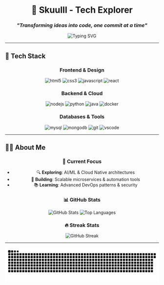 <div align="center">

# 🚀 **SkuuIll - Tech Explorer**  
### *"Transforming ideas into code, one commit at a time"*

<img src="https://readme-typing-svg.herokuapp.com?font=Fira+Code&size=30&duration=3000&pause=1000&color=36BCF7&center=true&vCenter=true&width=600&lines=¡Bienvenido+a+mi+espacio!;Desarrollando+el+futuro+con+tecnología;Código+limpio+y+eficiente;¡Gracias+por+visitar!" alt="Typing SVG" />

</div>

---

## 🌟 **Tech Stack**

<div align="center">

### **Frontend & Design**
<img src="https://cdn.jsdelivr.net/gh/devicons/devicon/icons/html5/html5-original.svg" height="40" alt="html5"/>
<img src="https://cdn.jsdelivr.net/gh/devicons/devicon/icons/css3/css3-original.svg" height="40" alt="css3"/>
<img src="https://cdn.jsdelivr.net/gh/devicons/devicon/icons/javascript/javascript-original.svg" height="40" alt="javascript"/>
<img src="https://cdn.jsdelivr.net/gh/devicons/devicon/icons/react/react-original.svg" height="40" alt="react"/>

### **Backend & Cloud**
<img src="https://cdn.jsdelivr.net/gh/devicons/devicon/icons/nodejs/nodejs-original.svg" height="40" alt="nodejs"/>
<img src="https://cdn.jsdelivr.net/gh/devicons/devicon/icons/python/python-original.svg" height="40" alt="python"/>
<img src="https://cdn.jsdelivr.net/gh/devicons/devicon/icons/java/java-original.svg" height="40" alt="java"/>
<img src="https://cdn.jsdelivr.net/gh/devicons/devicon/icons/docker/docker-original.svg" height="40" alt="docker"/>

### **Databases & Tools**
<img src="https://cdn.jsdelivr.net/gh/devicons/devicon/icons/mysql/mysql-original.svg" height="40" alt="mysql"/>
<img src="https://cdn.jsdelivr.net/gh/devicons/devicon/icons/mongodb/mongodb-original.svg" height="40" alt="mongodb"/>
<img src="https://cdn.jsdelivr.net/gh/devicons/devicon/icons/git/git-original.svg" height="40" alt="git"/>
<img src="https://cdn.jsdelivr.net/gh/devicons/devicon/icons/vscode/vscode-original.svg" height="40" alt="vscode"/>

</div>

---

## 👨‍💻 **About Me**

<div align="center">

### **🎯 Current Focus**
- 🔍 **Exploring**: AI/ML & Cloud Native architectures
- 🚀 **Building**: Scalable microservices & automation tools
- 📚 **Learning**: Advanced DevOps patterns & security

### **📊 GitHub Stats**

<div align="center">
  <img src="https://github-readme-stats.vercel.app/api?username=SkuuIll&hide_title=false&hide_rank=false&show_icons=true&include_all_commits=true&count_private=true&disable_animations=false&theme=radical&locale=es&hide_border=true" height="180" alt="GitHub Stats"/>
  <img src="https://github-readme-stats.vercel.app/api/top-langs/?username=SkuuIll&layout=compact&theme=radical&hide_border=true" height="180" alt="Top Languages"/>
</div>

### **🔥 Streak Stats**
<img src="https://streak-stats.demolab.com?user=SkuuIll&locale=es&mode=daily&theme=radical&hide_border=true&border_radius=10" height="180" alt="GitHub Streak"/>

</div>

---

<picture>
  <source media="(prefers-color-scheme: dark)" srcset="https://raw.githubusercontent.com/SkuuIll/SkuuIll/output/pacman-dark.svg">
  <source media="(prefers-color-scheme: light)" srcset="https://raw.githubusercontent.com/SkuuIll/SkuuIll/output/pacman.svg">
  <img alt="Pacman eating my contributions" src="https://raw.githubusercontent.com/SkuuIll/SkuuIll/output/pacman.svg">
</picture>

###
